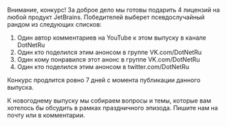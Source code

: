 ﻿---
Number: 19
Title: RadioDotNet №19
PublishDate: 2020-12-22T07:51:48Z
Authors:
  - Анатолий Кулаков
  - Игорь Лабутин
  - Денис Мухаметьянов
  - Егор Богатов
Mastering: Максим Шошин
Music:
  Максим Аршинов «Pensive yeti.0.1»: https://hightech.group/ru/about
Home: https://anchor.fm/radiodotnet/episodes/RadioDotNet-019-eo3uan
Audio: https://anchor.fm/s/f0c0ef4/podcast/play/24295191/https%3A%2F%2Fd3ctxlq1ktw2nl.cloudfront.net%2Fstaging%2F2020-11-22%2F051957e8-e9d9-6157-01b1-f622ead5dd0f.mp3
Video: https://www.youtube.com/watch?v=r-m5fJLaIHo
Topics:

  - Subject: ReSharper & Rider 2020.3
    Timestamp: 00:00:22
    Links:
      - https://blog.jetbrains.com/dotnet/2020/12/14/resharper-2020-3-released/
      - https://blog.jetbrains.com/dotnet/2020/12/14/rider-2020-3-release/
      - https://blog.jetbrains.com/dotnet/2020/12/07/use-c-9-records-and-init-only-properties-in-resharper-and-rider-2020-3/
      - https://blog.jetbrains.com/dotnet/2020/11/19/auto-detect-code-format-rules-with-rider-2020-3/

  - Subject: Infer# — Interprocedural Memory Safety Analysis For C#
    Timestamp: 00:15:52
    Links:
      - https://devblogs.microsoft.com/dotnet/infer-interprocedural-memory-safety-analysis-for-c/
      - https://github.com/microsoft/infersharp
      - https://www.youtube.com/watch?v=EoFRaCfNwKs&list=PLtWrKx3nUGBe5P8j7ZCi950cVn6YCPX7a

  - Subject: Open sourcing the Porting Assistant for .NET
    Timestamp: 00:26:55
    Links:
      - https://aws.amazon.com/blogs/opensource/open-sourcing-the-porting-assistant-for-net/
      - https://github.com/aws/porting-assistant-dotnet-client

  - Subject: Dynamic Class Creation and Type Safety with Roslyn
    Timestamp: 00:29:32
    Links:
      - https://www.dotnetcurry.com/csharp/dynamic-class-creation-roslyn

  - Subject: .NET Development on Apple Silicon
    Timestamp: 00:37:10
    Links:
      - https://blog.jetbrains.com/dotnet/2020/12/11/net-development-on-apple-silicon/
      - https://github.com/dotnet/runtime/issues/43313
      - https://www.nequalsonelifestyle.com/2020/11/24/apple-silicon-benchmarks-pt6-dotnet-perf-suite/
      - https://habr.com/ru/post/529190/
      - https://twitter.com/EgorBo/status/1337139321405583376

  - Subject: DotNext 2020 Piter Playlist
    Timestamp: 00:53:34
    Links:
      - https://www.youtube.com/watch?v=gc3yVybPuaY&list=PLtWrKx3nUGBe8Fm_3Mp6dtdQnet5GuHFu

---
Внимание, конкурс! За доброе дело мы готовы подарить 4 лицензий на любой продукт JetBrains. Победителей выберет псевдослучайный рандом из следующих списков:

1. Один автор комментариев на YouTube к этом выпуску в канале DotNetRu
2. Один кто поделился этим анонсом в группе VK.com/DotNetRu
3. Один кому понравился этот анонс в группе VK.com/DotNetRu
4. Один кто поделился этим анонсом в twitter.com/DotNetRu

Конкурс продлится ровно 7 дней с момента публикации данного выпуска.

К новогоднему выпуску мы собираем вопросы и темы, которые вам хотелось бы обсудить в рамках праздничного эпизода. Пишите нам на почту или в комментарии.
